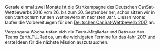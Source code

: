 Gerade einmal zwei Monate ist die Startkampagne des Deutschen CanSat-Wettbewerbs 2016 vom 26. bis zum 30. September her, schon sitzen wir in den Startlöchern für den Wettbewerb im nächsten Jahr. Diesen Monat laufen die Vorbereitungen für den [Deutschen CanSat-Wettbewerb 2017](http://cansat.de/wettbewerb_2017.html) an.

Vergangene Woche trafen sich die Team-Mitglieder und Betreuer des Teams Earth_TU_Radios, um die wichtigsten Termine für das Jahr 2017 und erste Ideen für die nächste Mission auszutauschen.
